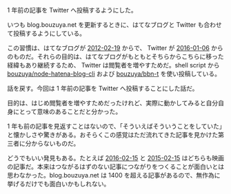 1 年前の記事を Twitter へ投稿するようにした。

いつも blog.bouzuya.net を更新するときに、はてなブログと Twitter も合わせて投稿するようにしている。

この習慣は、はてなブログが [2012-02-19][] からで、 Twitter が [2016-01-06][] からのものだ。それらの目的は、はてなブログがもともとそちらからこちらに移った経緯もあり継続するため、 Twitter は閲覧者を増やすためだ。shell script から  [bouzuya/node-hatena-blog-cli][] および [bouzuya/bbn-t][]  を使い投稿している。

話を戻す。今回は 1 年前の記事を Twitter へ投稿することにした話だ。

目的は、はじめ閲覧者を増やすためだったけれど、実際に動かしてみると自分自身にとって意味のあることだと分かった。

1 年も前の記事を見返すことはないので、「そういえばそういうことをしていた」と懐かしさや驚きがある。おそらくこの感覚はただ流れてきた記事を見かけた第三者に分からないものだ。

どうでもいい発見もある。たとえば [2016-02-15][] と [2015-02-15][] はどちらも映画の記事だ。本来はつながるはずのない記事につながりをつくることが面白いとは思わなかった。blog.bouzuya.net は 1400 を超える記事があるので、無作為に挙げるだけでも面白いかもしれない。

[2012-02-19]: https://blog.bouzuya.net/2012/02/19/
[2015-02-15]: https://blog.bouzuya.net/2015/02/15/
[2016-01-06]: https://blog.bouzuya.net/2016/01/06/
[2016-02-15]: https://blog.bouzuya.net/2016/02/15/
[bouzuya/bbn-t]: https://github.com/bouzuya/bbn-t
[bouzuya/node-hatena-blog-cli]: https://github.com/bouzuya/node-hatena-blog-cli
